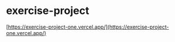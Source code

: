 # exercise-project
[https://exercise-project-one.vercel.app/](https://exercise-project-one.vercel.app/)
